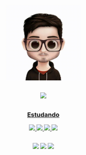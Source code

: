 <div align="center">
  <img style="height: 200px;" src="https://raw.githubusercontent.com/WilsonLimaSilva/WilsonLimaSilva/main/Gif.gif">
 </div>
 
 ##
 
<div align="center"> 
  <a href="https://github.com/WilsonLimaSilva">
  <img height="180em" src="https://github-readme-stats.vercel.app/api?username=WilsonLimaSilva&show_icons=true&theme=dark&include_all_commits=true&count_private=true"/>

##
  <h3>Estudando</h3>
    
  <img src="https://img.shields.io/badge/HTML5-E34F26?style=for-the-badge&logo=html5&logoColor=white">
  <img src="https://img.shields.io/badge/CSS3-1572B6?style=for-the-badge&logo=css3&logoColor=white">
  <img src="https://img.shields.io/badge/JavaScript-323330?style=for-the-badge&logo=javascript&logoColor=F7DF1E">
  <img src="https://img.shields.io/badge/MySQL-00000F?style=for-the-badge&logo=mysql&logoColor=white">
 
## 
  

  <a href="mailto:wilson.silva97@outlook.com"><img src="https://img.shields.io/badge/Microsoft_Outlook-0078D4?style=for-the-badge&logo=microsoft-outlook&logoColor=white"></a>
  <a href="https://www.linkedin.com/in/wilson-lima-85774220b/"><img src="https://img.shields.io/badge/LinkedIn-0077B5?style=for-the-badge&logo=linkedin&logoColor=white"></a>
  <a href="https://www.instagram.com/will_lima97/"><img src="https://img.shields.io/badge/Instagram-E4405F?style=for-the-badge&logo=instagram&logoColor=white"></a>
</div>
